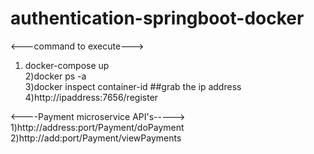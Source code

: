 # authentication-springboot-docker
<---command to execute---></br>
1) docker-compose up</br>
2)docker ps -a</br>
3)docker inspect container-id ##grab the ip address</br>
4)http://ipaddress:7656/register</br>

<----Payment microservice API's-----></br>
1)http://address:port/Payment/doPayment</br>
2)http://add:port/Payment/viewPayments
